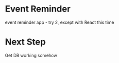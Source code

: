 # Event Reminder
event reminder app - try 2, except with React this time

# Next Step
Get DB working somehow